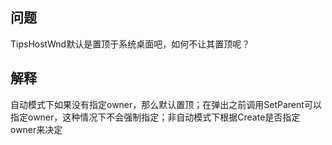 ## 问题
TipsHostWnd默认是置顶于系统桌面吧，如何不让其置顶呢？

## 解释
自动模式下如果没有指定owner，那么默认置顶；在弹出之前调用SetParent可以指定owner，这种情况下不会强制指定；非自动模式下根据Create是否指定owner来决定
